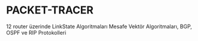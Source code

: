 # PACKET-TRACER
12 router üzerinde LinkState Algoritmaları Mesafe Vektör Algoritmaları, BGP, OSPF ve RIP Protokolleri

